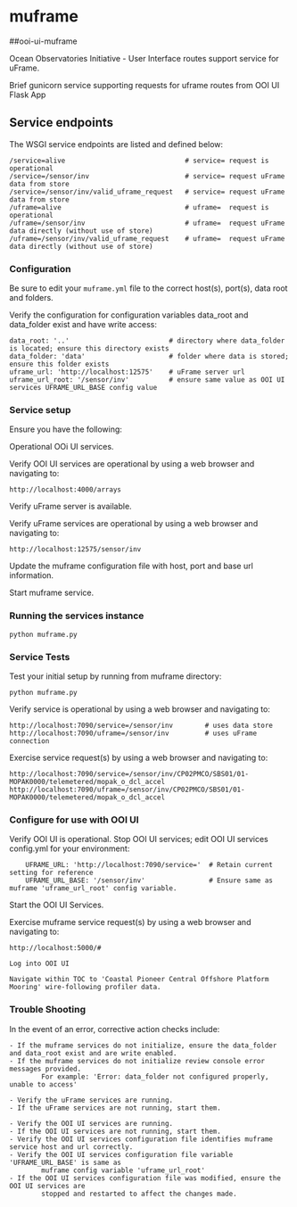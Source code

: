# muframe
##ooi-ui-muframe

Ocean Observatories Initiative - User Interface routes support service for uFrame.

Brief gunicorn service supporting requests for uframe routes from OOI UI Flask App

## Service endpoints
The WSGI service endpoints are listed and defined below:

    /service=alive                              # service= request is operational
    /service=/sensor/inv                        # service= request uFrame data from store
    /service=/sensor/inv/valid_uframe_request   # service= request uFrame data from store
    /uframe=alive                               # uframe=  request is operational
    /uframe=/sensor/inv                         # uframe=  request uFrame data directly (without use of store)
    /uframe=/sensor/inv/valid_uframe_request    # uframe=  request uFrame data directly (without use of store)


### Configuration
Be sure to edit your `muframe.yml` file to the correct host(s), port(s), data root and folders.

Verify the configuration for configuration variables data_root and data_folder exist and have write access:

    data_root: '..'                         # directory where data_folder is located; ensure this directory exists
    data_folder: 'data'                     # folder where data is stored; ensure this folder exists
    uframe_url: 'http://localhost:12575'    # uFrame server url
    uframe_url_root: '/sensor/inv'          # ensure same value as OOI UI services UFRAME_URL_BASE config value

### Service setup
Ensure you have the following:

Operational OOi UI services.

Verify OOI UI services are operational by using a web browser and navigating to:

    http://localhost:4000/arrays


Verify uFrame server is available.

Verify uFrame services are operational by using a web browser and navigating to:

    http://localhost:12575/sensor/inv

Update the muframe configuration file with host, port and base url information.

Start muframe service.


### Running the services instance
    python muframe.py

### Service Tests
Test your initial setup by running from muframe directory:

    python muframe.py

Verify service is operational by using a web browser and navigating to:

    http://localhost:7090/service=/sensor/inv        # uses data store
    http://localhost:7090/uframe=/sensor/inv         # uses uFrame connection

Exercise service request(s) by using a web browser and navigating to:

    http://localhost:7090/service=/sensor/inv/CP02PMCO/SBS01/01-MOPAK0000/telemetered/mopak_o_dcl_accel
    http://localhost:7090/uframe=/sensor/inv/CP02PMCO/SBS01/01-MOPAK0000/telemetered/mopak_o_dcl_accel

### Configure for use with OOI UI
Verify OOI UI is operational. Stop OOI UI services; edit OOI UI services config.yml for your environment:

        UFRAME_URL: 'http://localhost:7090/service='  # Retain current setting for reference
        UFRAME_URL_BASE: '/sensor/inv'                # Ensure same as muframe 'uframe_url_root' config variable.

Start the OOI UI Services.

Exercise muframe service request(s) by using a web browser and navigating to:

    http://localhost:5000/#

    Log into OOI UI

    Navigate within TOC to 'Coastal Pioneer Central Offshore Platform Mooring' wire-following profiler data.


### Trouble Shooting

In the event of an error, corrective action checks include:

    - If the muframe services do not initialize, ensure the data_folder and data_root exist and are write enabled.
    - If the muframe services do not initialize review console error messages provided.
            For example: 'Error: data_folder not configured properly, unable to access'

    - Verify the uFrame services are running.
    - If the uFrame services are not running, start them.

    - Verify the OOI UI services are running.
    - If the OOI UI services are not running, start them.
    - Verify the OOI UI services configuration file identifies muframe service host and url correctly.
    - Verify the OOI UI services configuration file variable 'UFRAME_URL_BASE' is same as
            muframe config variable 'uframe_url_root'
    - If the OOI UI services configuration file was modified, ensure the OOI UI services are
            stopped and restarted to affect the changes made.

